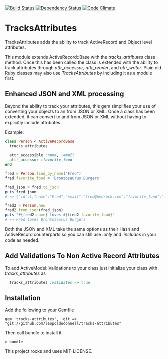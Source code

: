 
[![Build Status](https://travis-ci.org/leopoldodonnell/tracks-attributes.png?branch=master)](https://travis-ci.org/leopoldodonnell/tracks-attributes)
[![Dependency Status](https://gemnasium.com/leopoldodonnell/tracks-attributes.png)](https://gemnasium.com/leopoldodonnell/tracks-attributes)
[![Code Climate](https://codeclimate.com/github/leopoldodonnell/tracks-attributes.png)](https://codeclimate.com/github/leopoldodonnell/tracks-attributes)
# TracksAttributes

TracksAttributes adds the ability to track ActiveRecord and Object level attributes.

This module extends ActiveRecord::Base with the *tracks_attributes* class method. Once this has been called
the class is extended with the ability to track attributes through *attr_accessor*, *attr_reader*, and *attr_writer*.
Plain old Ruby classes may also use *TracksAttributes* by including it as a module first.

## Enhanced JSON and XML processing

Beyond the ability to track your attributes, this gem simplifies your use of converting your objects to an from JSON or XML.
Once a class has been extended, it can convert to and from JSON or XML without having to explicitly include attributes.

Example:
```ruby
class Person < ActiveRecordBase
  tracks_attributes
  
  attr_accessible :name, :email
  attr_accessor :favorite_food
end

fred = Person.find_by_name("Fred")
fred.favorite_food = 'Brontosaurus Burgers'

fred_json = fred.to_json
puts fred_json
# => {"id":1,"name":"Fred","email":"fred@bedrock.com","favorite_food":"Brontosaurus Burgers"}

fred2 = Person.new
fred2.from_json(fred_json)
puts "#{fred2.name} loves #{fred2.favorite_food}"
# => Fred loves Brontosaurus Burgers
```
Both the JSON and XML take the same options as their Hash and ActiveRecord counterparts so you can still
use *:only* and *:includes* in your code as needed.

## Add Validations To Non Active Record Attributes

To add ActiveModel::Validations to your class just initialize your class with *tracks_attributes* as

```ruby
  tracks_attributes :validates => true
```  
## Installation

Add the following to your Gemfile

    gem 'tracks-attributes', :git => "git://github.com/leopoldodonnell/tracks-attributes"

Then call bundle to install it.

    > bundle

This project rocks and uses MIT-LICENSE.